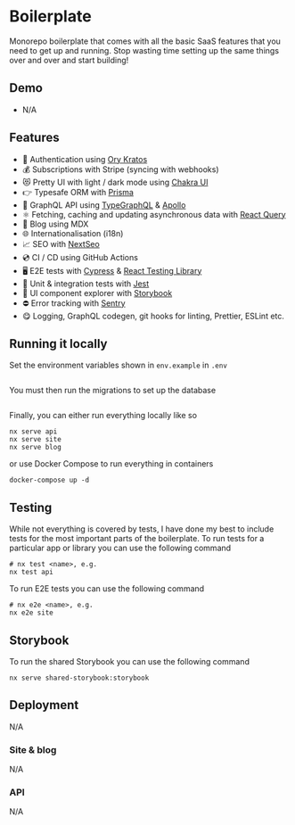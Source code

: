 # Boilerplate

Monorepo boilerplate that comes with all the basic SaaS features that you need to get up and running.
Stop wasting time setting up the same things over and over and start building!

## Demo

- N/A

## Features

- 🔐 Authentication using [Ory Kratos]()
- 💰 Subscriptions with Stripe (syncing with webhooks)
- 😻 Pretty UI with light / dark mode using [Chakra UI]()
- 👉 Typesafe ORM with [Prisma]()
- 🚀 GraphQL API using [TypeGraphQL]() & [Apollo]()
- ⚛️ Fetching, caching and updating asynchronous data with [React Query]()
- 📝 Blog using MDX
- 🌐 Internationalisation (i18n)
- 📈 SEO with [NextSeo]()
- 💿 CI / CD using GitHub Actions
- 🖥 E2E tests with [Cypress]() & [React Testing Library]()
- 🐛 Unit & integration tests with [Jest]()
- 📕 UI component explorer with [Storybook]()
- ⛔️ Error tracking with [Sentry]()
- 😋 Logging, GraphQL codegen, git hooks for linting, Prettier, ESLint etc.

## Running it locally

Set the environment variables shown in `env.example` in `.env`

```

```

You must then run the migrations to set up the database

```

```

Finally, you can either run everything locally like so

```
nx serve api
nx serve site
nx serve blog
```

or use Docker Compose to run everything in containers

```
docker-compose up -d
```

## Testing

While not everything is covered by tests, I have done my best to include tests for the most important parts
of the boilerplate. To run tests for a particular app or library you can use the following command

```
# nx test <name>, e.g.
nx test api
```

To run E2E tests you can use the following command

```
# nx e2e <name>, e.g.
nx e2e site
```

## Storybook

To run the shared Storybook you can use the following command

```
nx serve shared-storybook:storybook
```

## Deployment

N/A

### Site & blog

N/A

### API

N/A
